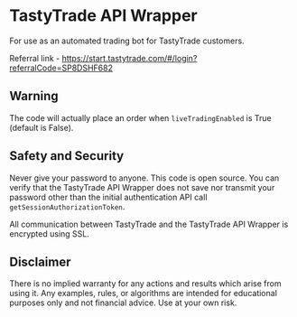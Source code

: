 # TastyTrade API Wrapper

For use as an automated trading bot for TastyTrade customers.

Referral link - https://start.tastytrade.com/#/login?referralCode=SP8DSHF682

## Warning

The code will actually place an order when `liveTradingEnabled` is True (default is False).

## Safety and Security

Never give your password to anyone.  This code is open source.  You can verify that the TastyTrade API Wrapper does not save nor transmit your password other than the initial authentication API call `getSessionAuthorizationToken`.  

All communication between TastyTrade and the TastyTrade API Wrapper is encrypted using SSL.

## Disclaimer

There is no implied warranty for any actions and results which arise from using it.  Any examples, rules, or algorithms are intended for educational purposes only and not financial advice.  Use at your own risk.
